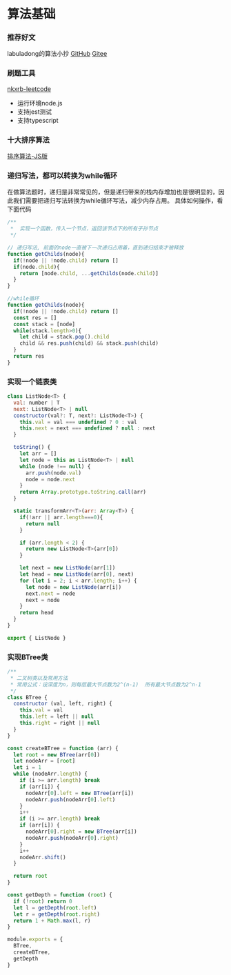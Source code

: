 # 算法基础

### 推荐好文
labuladong的算法小抄 [GitHub](https://labuladong.github.io/algo/)  [Gitee](https://labuladong.gitee.io/algo/)

### 刷题工具
[nkxrb-leetcode](https://github.com/nkxrb/leetcode)
- 运行环境node.js
- 支持jest测试
- 支持typescript

### 十大排序算法
[排序算法-JS版](https://blog.csdn.net/kw023781/article/details/118384290)

### 递归写法，都可以转换为while循环
在做算法题时，递归是非常常见的，但是递归带来的栈内存增加也是很明显的，因此我们需要把递归写法转换为while循环写法，减少内存占用。
具体如何操作，看下面代码
```js
/**
 *  实现一个函数，传入一个节点，返回该节点下的所有子孙节点
 */

// 递归写法, 前面的node一直被下一次递归占用着，直到递归结束才被释放
function getChilds(node){
  if(!node || !node.child) return []
  if(node.child){
    return [node.child, ...getChilds(node.child)]
  }
}

//while循环
function getChilds(node){
  if(!node || !node.child) return []
  const res = []
  const stack = [node]
  while(stack.length>0){
    let child = stack.pop().child
    child && res.push(child) && stack.push(child)
  }
  return res
}

```

### 实现一个链表类
```js
class ListNode<T> {
  val: number | T
  next: ListNode<T> | null
  constructor(val?: T, next?: ListNode<T>) {
    this.val = val === undefined ? 0 : val
    this.next = next === undefined ? null : next
  }

  toString() {
    let arr = []
    let node = this as ListNode<T> | null
    while (node !== null) {
      arr.push(node.val)
      node = node.next
    }
    return Array.prototype.toString.call(arr)
  }

  static transformArr<T>(arr: Array<T>) {
    if(!arr || arr.length===0){
      return null
    }

    if (arr.length < 2) {
      return new ListNode<T>(arr[0])
    }

    let next = new ListNode(arr[1])
    let head = new ListNode(arr[0], next)
    for (let i = 2; i < arr.length; i++) {
      let node = new ListNode(arr[i])
      next.next = node
      next = node
    }
    return head
  }
}

export { ListNode }
```

### 实现BTree类
```js
/**
 * 二叉树类以及常用方法
 * 常用公式：设深度为n，则每层最大节点数为2^(n-1)  所有最大节点数为2^n-1
 */
class BTree {
  constructor (val, left, right) {
    this.val = val
    this.left = left || null
    this.right = right || null
  }
}

const createBTree = function (arr) {
  let root = new BTree(arr[0])
  let nodeArr = [root]
  let i = 1
  while (nodeArr.length) {
    if (i >= arr.length) break
    if (arr[i]) {
      nodeArr[0].left = new BTree(arr[i])
      nodeArr.push(nodeArr[0].left)
    }
    i++
    if (i >= arr.length) break
    if (arr[i]) {
      nodeArr[0].right = new BTree(arr[i])
      nodeArr.push(nodeArr[0].right)
    }
    i++
    nodeArr.shift()
  }

  return root
}

const getDepth = function (root) {
  if (!root) return 0
  let l = getDepth(root.left)
  let r = getDepth(root.right)
  return 1 + Math.max(l, r)
}

module.exports = {
  BTree,
  createBTree,
  getDepth
}
```
